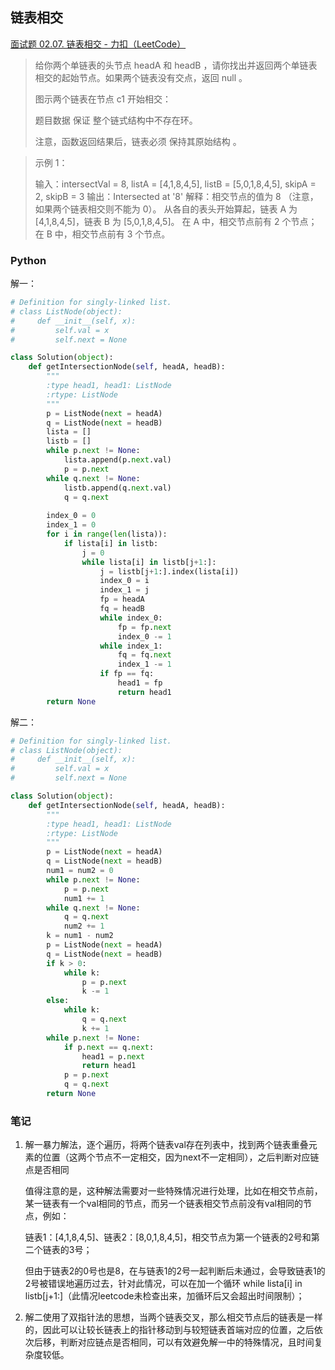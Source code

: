 ## 链表相交

[面试题 02.07. 链表相交 - 力扣（LeetCode）](https://leetcode.cn/problems/intersection-of-two-linked-lists-lcci/submissions/)

> 给你两个单链表的头节点 headA 和 headB ，请你找出并返回两个单链表相交的起始节点。如果两个链表没有交点，返回 null 。
>
> 图示两个链表在节点 c1 开始相交：
>
> 题目数据 保证 整个链式结构中不存在环。
>
> 注意，函数返回结果后，链表必须 保持其原始结构 。

> 示例 1：
>
> 输入：intersectVal = 8, listA = [4,1,8,4,5], listB = [5,0,1,8,4,5], skipA = 2, skipB = 3
> 输出：Intersected at '8'
> 解释：相交节点的值为 8 （注意，如果两个链表相交则不能为 0）。
> 从各自的表头开始算起，链表 A 为 [4,1,8,4,5]，链表 B 为 [5,0,1,8,4,5]。
> 在 A 中，相交节点前有 2 个节点；在 B 中，相交节点前有 3 个节点。

### Python

解一：

```python
# Definition for singly-linked list.
# class ListNode(object):
#     def __init__(self, x):
#         self.val = x
#         self.next = None

class Solution(object):
    def getIntersectionNode(self, headA, headB):
        """
        :type head1, head1: ListNode
        :rtype: ListNode
        """
        p = ListNode(next = headA)
        q = ListNode(next = headB)
        lista = []
        listb = []
        while p.next != None:
            lista.append(p.next.val)
            p = p.next
        while q.next != None:
            listb.append(q.next.val)
            q = q.next
        
        index_0 = 0
        index_1 = 0
        for i in range(len(lista)):
            if lista[i] in listb:
                j = 0
                while lista[i] in listb[j+1:]:
                    j = listb[j+1:].index(lista[i])
                    index_0 = i
                    index_1 = j
                    fp = headA
                    fq = headB
                    while index_0:
                        fp = fp.next
                        index_0 -= 1
                    while index_1:
                        fq = fq.next
                        index_1 -= 1
                    if fp == fq:
                        head1 = fp
                        return head1
        return None
```

解二：

```python
# Definition for singly-linked list.
# class ListNode(object):
#     def __init__(self, x):
#         self.val = x
#         self.next = None

class Solution(object):
    def getIntersectionNode(self, headA, headB):
        """
        :type head1, head1: ListNode
        :rtype: ListNode
        """
        p = ListNode(next = headA)
        q = ListNode(next = headB)
        num1 = num2 = 0
        while p.next != None:
            p = p.next
            num1 += 1
        while q.next != None:
            q = q.next
            num2 += 1
        k = num1 - num2
        p = ListNode(next = headA)
        q = ListNode(next = headB)
        if k > 0:
            while k:
                p = p.next
                k -= 1
        else:
            while k:
                q = q.next
                k += 1
        while p.next != None:
            if p.next == q.next:
                head1 = p.next
                return head1
            p = p.next
            q = q.next
        return None
```

### 笔记

1. 解一暴力解法，逐个遍历，将两个链表val存在列表中，找到两个链表重叠元素的位置（这两个节点不一定相交，因为next不一定相同），之后判断对应链点是否相同

   值得注意的是，这种解法需要对一些特殊情况进行处理，比如在相交节点前，某一链表有一个val相同的节点，而另一个链表相交节点前没有val相同的节点，例如：

   链表1：[4,1,8,4,5]、链表2：[8,0,1,8,4,5]，相交节点为第一个链表的2号和第二个链表的3号；

   但由于链表2的0号也是8，在与链表1的2号一起判断后未通过，会导致链表1的2号被错误地遍历过去，针对此情况，可以在加一个循环 while lista[i] in listb[j+1:]（此情况leetcode未检查出来，加循环后又会超出时间限制）；

2. 解二使用了双指针法的思想，当两个链表交叉，那么相交节点后的链表是一样的，因此可以让较长链表上的指针移动到与较短链表首端对应的位置，之后依次后移，判断对应链点是否相同，可以有效避免解一中的特殊情况，且时间复杂度较低。